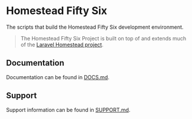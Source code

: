 # Homestead Fifty Six

The scripts that build the Homestead Fifty Six development environment. 

> The Homestead Fifty Six Project is built on top of and extends much of the [Laravel Homestead project](https://github.com/laravel/homestead). 

## Documentation

Documentation can be found in [DOCS.md](DOCS.md).

## Support

Support information can be found in [SUPPORT.md](SUPPORT.md).
